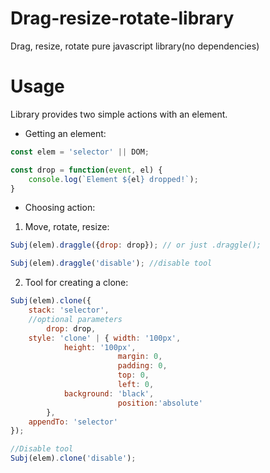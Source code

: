 # Drag-resize-rotate-library
Drag, resize, rotate pure javascript library(no dependencies)


# Usage

Library provides two simple actions with an element.

 - Getting an element:

```javascript
const elem = 'selector' || DOM;

const drop = function(event, el) {
	console.log(`Element ${el} dropped!`);
}
```

- Choosing action:

1) Move, rotate, resize:

```javascript
Subj(elem).draggle({drop: drop}); // or just .draggle();

Subj(elem).draggle('disable'); //disable tool
```

2) Tool for creating a clone:
```javascript
Subj(elem).clone({
	stack: 'selector',
	//optional parameters
        drop: drop,
	style: 'clone' | { width: '100px', 
			height: '100px',
                        margin: 0,
                        padding: 0,
                        top: 0,
                        left: 0,
			background: 'black',
                        position:'absolute'
        },
	appendTo: 'selector'
});

//Disable tool
Subj(elem).clone('disable');
```
